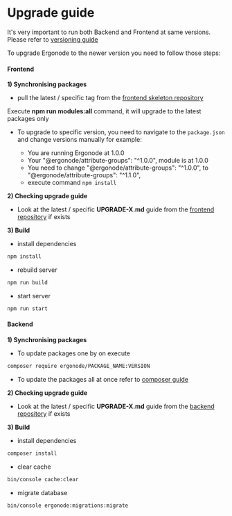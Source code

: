 # Upgrade guide

<div class="Alert Alert--alert">

It's very important to run both Backend and Frontend at same versions. Please refer to [versioning guide](versioning.md)

</div>

To upgrade Ergonode to the newer version you need to follow those steps:

#### Frontend

**1) Synchronising packages**

- pull the latest / specific tag from the [frontend skeleton repository](https://github.com/ergonode/skeleton-frontend)

<div class="Alert Alert--warning">

Execute **npm run modules:all** command, it will upgrade to the latest packages only

</div>

- To upgrade to specific version, you need to navigate to the `package.json` and change versions manually for example:

  - You are running Ergonode at 1.0.0
  - Your "@ergonode/attribute-groups": "^1.0.0", module is at 1.0.0
  - You need to change "@ergonode/attribute-groups": "^1.0.0", to "@ergonode/attribute-groups": "^1.1.0",
  - execute command `npm install` 

**2) Checking upgrade guide**

- Look at the latest / specific **UPGRADE-X.md** guide from the [frontend repository](https://github.com/ergonode/frontend) if exists

**3) Build**

- install dependencies

```bash
npm install
```

- rebuild server

```bash
npm run build
```

- start server

```bash
npm run start
```

#### Backend

**1) Synchronising packages**

- To update packages one by on execute

```bash
composer require ergonode/PACKAGE_NAME:VERSION
```

- To update the packages all at once refer to [composer guide](https://getcomposer.org/doc/03-cli.md#require)

**2) Checking upgrade guide**

- Look at the latest / specific **UPGRADE-X.md** guide from the [backend repository](https://github.com/ergonode/backend) if exists

**3) Build**

- install dependencies

```bash
composer install
```

- clear cache
```bash
bin/console cache:clear
```

- migrate database

```bash
bin/console ergonode:migrations:migrate
```
